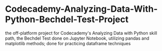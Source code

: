 # Codecademy-Analyzing-Data-With-Python-Bechdel-Test-Project
the off-platform project for Codecademy's Analyzing Data with Python skill path, the Bechdel Test done on Jupyter Notebook, utilizing pandas and matplotlib methods; done for practicing dataframe techniques
